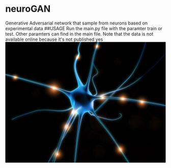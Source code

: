 # neuroGAN
Generative Adversarial network that sample from neurons based on experimental data
##USAGE
Run the main.py file with the paramter train or test. Other paramters can find in the main file.
Note that the data is not available online because it's not published yes 
<img src="neuron.jpg" width="1000px"/>

